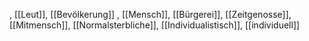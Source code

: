 , [[Leut]], [[Bevölkerung]]
, [[Mensch]], [[Bürgerei]], [[Zeitgenosse]], [[Mitmensch]], [[Normalsterbliche]], [[Individualistisch]], [[individuell]]